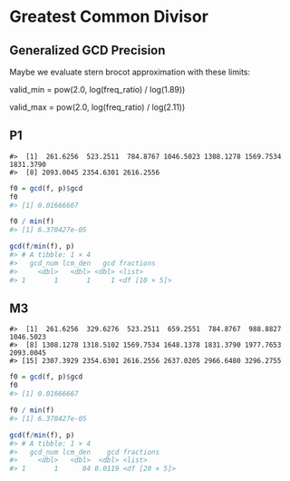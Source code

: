 Greatest Common Divisor
================

## Generalized GCD Precision

Maybe we evaluate stern brocot approximation with these limits:  

valid_min = pow(2.0, log(freq_ratio) / log(1.89))  

valid_max = pow(2.0, log(freq_ratio) / log(2.11))  

## P1

    #>  [1]  261.6256  523.2511  784.8767 1046.5023 1308.1278 1569.7534 1831.3790
    #>  [8] 2093.0045 2354.6301 2616.2556

``` r
f0 = gcd(f, p)$gcd
f0
#> [1] 0.01666667
```

``` r
f0 / min(f)
#> [1] 6.370427e-05
```

``` r
gcd(f/min(f), p)
#> # A tibble: 1 × 4
#>   gcd_num lcm_den   gcd fractions    
#>     <dbl>   <dbl> <dbl> <list>       
#> 1       1       1     1 <df [10 × 5]>
```

## M3

    #>  [1]  261.6256  329.6276  523.2511  659.2551  784.8767  988.8827 1046.5023
    #>  [8] 1308.1278 1318.5102 1569.7534 1648.1378 1831.3790 1977.7653 2093.0045
    #> [15] 2307.3929 2354.6301 2616.2556 2637.0205 2966.6480 3296.2755

``` r
f0 = gcd(f, p)$gcd
f0
#> [1] 0.01666667
```

``` r
f0 / min(f)
#> [1] 6.370427e-05
```

``` r
gcd(f/min(f), p)
#> # A tibble: 1 × 4
#>   gcd_num lcm_den    gcd fractions    
#>     <dbl>   <dbl>  <dbl> <list>       
#> 1       1      84 0.0119 <df [20 × 5]>
```
